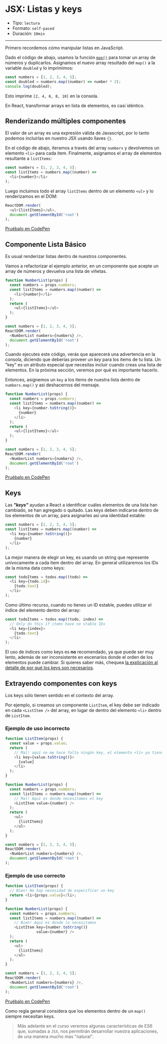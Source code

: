 # JSX: Listas y keys

* Tipo: `lectura`
* Formato: `self-paced`
* Duración: `10min`

***

Primero recordemos cómo manipular listas en JavaScript.

Dado el código de abajo, usamos la función [`map()`](https://developer.mozilla.org/es/docs/Web/JavaScript/Referencia/Objetos_globales/Array/map)
para tomar un array de números y duplicarlos. Asignamos el nuevo array resultado
del `map()` a la variable `doubled` y lo imprimimos:

```js
const numbers = [1, 2, 3, 4, 5];
const doubled = numbers.map((number) => number * 2);
console.log(doubled);
```

Esto imprime `[2, 4, 6, 8, 10]` en la consola.

En React, transformar arrays en lista de elementos, es casi idéntico.

## Renderizando múltiples componentes

El valor de un array es una expresión válida de Javascript, por lo tanto podemos
incluirlas en nuestro JSX usando llaves `{}`.

En el código de abajo, iteramos a través del array `numbers` y devolvemos un
elemento `<li>` para cada item. Finalmente, asignamos el array de elementos
resultante a `listItems`:

```js
const numbers = [1, 2, 3, 4, 5];
const listItems = numbers.map((number) =>
  <li>{number}</li>
);
```

Luego incluimos todo el array `listItems` dentro de un elemento `<ul>` y lo
renderizamos en el DOM:

```js
ReactDOM.render(
  <ul>{listItems}</ul>,
  document.getElementById('root')
);
```

[Pruébalo en CodePen](https://codepen.io/gaearon/pen/GjPyQr?editors=0011)

## Componente Lista Básico

Es usual renderizar listas dentro de nuestros componentes.

Vamos a refactorizar el ejemplo anterior, en un componente que acepte un array
de números y devuelva una lista de viñetas.

```js
function NumberList(props) {
  const numbers = props.numbers;
  const listItems = numbers.map((number) =>
    <li>{number}</li>
  );
  return (
    <ul>{listItems}</ul>
  );
}

const numbers = [1, 2, 3, 4, 5];
ReactDOM.render(
  <NumberList numbers={numbers} />,
  document.getElementById('root')
);
```

Cuando ejecutes este código, verás que aparecerá una advertencia en la consola,
diciendo que deberías proveer un *key* para los items de tu lista. Un "key" es
un atributo especial que necesitas incluir cuando creas una lista de elementos.
En la próxima sección, veremos por qué es importante hacerlo.

Entonces, asignemos un `key` a los items de nuestra lista dentro de
`numbers.map()` y asi deshacernos del mensaje.

```js
function NumberList(props) {
  const numbers = props.numbers;
  const listItems = numbers.map((number) =>
    <li key={number.toString()}>
      {number}
    </li>
  );
  return (
    <ul>{listItems}</ul>
  );
}

const numbers = [1, 2, 3, 4, 5];
ReactDOM.render(
  <NumberList numbers={numbers} />,
  document.getElementById('root')
);
```

[Pruébalo en CodePen](https://codepen.io/gaearon/pen/jrXYRR?editors=0011)

## Keys

Las ***"keys"*** ayudan a React a identificar cuáles elementos de una lista han
cambiado, se han agregado o quitado. Las keys deben indicarse dentro de los
elementos de un array, para asignarles así una identidad estable:

```js
const numbers = [1, 2, 3, 4, 5];
const listItems = numbers.map((number) =>
  <li key={number.toString()}>
    {number}
  </li>
);
```

La mejor manera de elegir un key, es usando un string que represente
unívocamente a cada ítem dentro del array. En general utilizaremos los IDs de la
misma data como keys:

```js
const todoItems = todos.map((todo) =>
  <li key={todo.id}>
    {todo.text}
  </li>
);
```

Como último recurso, cuando no tienes un ID estable, puedes utilizar el índice
del elemento dentro del array:

```js
const todoItems = todos.map((todo, index) =>
  // Only do this if items have no stable IDs
  <li key={index}>
    {todo.text}
  </li>
);
```

El uso de índices como keys es **no** recomendado, ya que puede ser muy lento,
además de ser inconsistente en escenarios donde el orden de los elementos puede
cambiar. Si quieres saber más, chequea
[la explicación al detalle de por qué los keys son necesarios](https://facebook.github.io/react/docs/reconciliation.html#recursing-on-children).

## Extrayendo componentes con keys

Los keys sólo tienen sentido en el contexto del array.

Por ejemplo, si creamos un componente `ListItem`, el key debe ser indicado en
cada `<ListItem />` del array, en lugar de dentro del elemento `<li>` dentro de
`ListItem`.

### Ejemplo de uso incorrecto

```js
function ListItem(props) {
  const value = props.value;
  return (
    // Mal! aquí no me hace falta ningún key, el elemento <li> ya tiene una identidad
    <li key={value.toString()}>
      {value}
    </li>
  );
}

function NumberList(props) {
  const numbers = props.numbers;
  const listItems = numbers.map((number) =>
    // Mal! Aquí es donde necesitamos el key
    <ListItem value={number} />
  );
  return (
    <ul>
      {listItems}
    </ul>
  );
}

const numbers = [1, 2, 3, 4, 5];
ReactDOM.render(
  <NumberList numbers={numbers} />,
  document.getElementById('root')
);
```

### Ejemplo de uso correcto

```js
function ListItem(props) {
  // Bien! No hay necesidad de especificar un key
  return <li>{props.value}</li>;
}

function NumberList(props) {
  const numbers = props.numbers;
  const listItems = numbers.map((number) =>
    // Bien! Aquí es donde lo necesitamos
    <ListItem key={number.toString()}
              value={number} />
  );
  return (
    <ul>
      {listItems}
    </ul>
  );
}

const numbers = [1, 2, 3, 4, 5];
ReactDOM.render(
  <NumberList numbers={numbers} />,
  document.getElementById('root')
);
```

[Pruébalo en CodePen](https://codepen.io/rthor/pen/QKzJKG?editors=0010)

Como regla general considera que los elementos dentro de un `map()` siempre
necesitan keys.

> Más adelante en el curso veremos algunas características de ES6 que, sumadas a
`JSX`, nos permitirán desarrollar nuestra aplicaciones, de una manera mucho mas
"natural".
